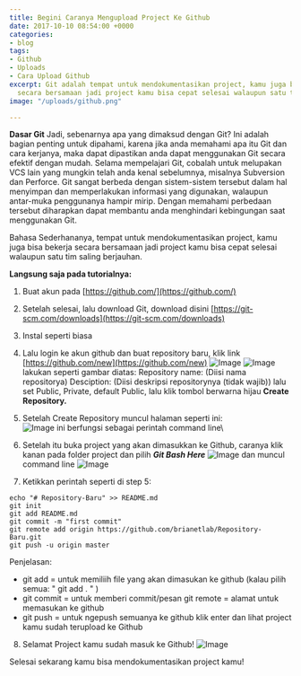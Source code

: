 ```yaml
---
title: Begini Caranya Mengupload Project Ke Github
date: 2017-10-10 08:54:00 +0000
categories:
- blog
tags:
- Github
- Uploads
- Cara Upload Github
excerpt: Git adalah tempat untuk mendokumentasikan project, kamu juga bisa bekerja
  secara bersamaan jadi project kamu bisa cepat selesai walaupun satu tim saling berjauhan.
image: "/uploads/github.png"

---
```

**Dasar Git**
Jadi, sebenarnya apa yang dimaksud dengan Git? Ini adalah bagian penting untuk dipahami, karena jika anda memahami apa itu Git dan cara kerjanya, maka dapat dipastikan anda dapat menggunakan Git secara efektif dengan mudah. Selama mempelajari Git, cobalah untuk melupakan VCS lain yang mungkin telah anda kenal sebelumnya, misalnya Subversion dan Perforce. Git sangat berbeda dengan sistem-sistem tersebut dalam hal menyimpan dan memperlakukan informasi yang digunakan, walaupun antar-muka penggunanya hampir mirip. Dengan memahami perbedaan tersebut diharapkan dapat membantu anda menghindari kebingungan saat menggunakan Git.

Bahasa Sederhananya, tempat untuk mendokumentasikan project, kamu juga bisa bekerja secara bersamaan jadi project kamu bisa cepat selesai walaupun satu tim saling berjauhan.

**Langsung saja pada tutorialnya:**

1. Buat akun pada [https://github.com/](https://github.com/)

2. Setelah selesai, lalu download Git, download disini [https://git-scm.com/downloads](https://git-scm.com/downloads)

3. Instal seperti biasa

4. Lalu login ke akun github dan buat repository baru, klik link [https://github.com/new](https://github.com/new)
![Image](https://firebasestorage.googleapis.com/v0/b/img-storage-d41a0.appspot.com/o/images%2FScreenshot_62.png?alt=media&token=e5df5fe7-3970-4f10-b806-5362023447d7)
![Image](https://firebasestorage.googleapis.com/v0/b/img-storage-d41a0.appspot.com/o/images%2FScreenshot_63.png?alt=media&token=6a9bdb14-291f-41d1-bf91-aee77fed511e)
lakukan seperti gambar diatas: Repository name: (Diisi nama repositorya) Desciption: (Diisi deskripsi repositorynya (tidak wajib)) lalu set Public, Private, default Public, lalu klik tombol berwarna hijau **Create Repository.**

5. Setelah Create Repository muncul halaman seperti ini:\
![Image](https://firebasestorage.googleapis.com/v0/b/img-storage-d41a0.appspot.com/o/images%2FScreenshot_64.png?alt=media&token=c3f99959-af64-4ba3-9721-da043f038aab)
ini berfungsi sebagai perintah command line\\

6. Setelah itu buka project yang akan dimasukkan ke Github, caranya klik kanan pada folder project dan pilih ***Git Bash Here***
![Image](https://firebasestorage.googleapis.com/v0/b/img-storage-d41a0.appspot.com/o/images%2FScreenshot_65.png?alt=media&token=e5744638-784d-45a3-af9a-058f99608ed7)
dan muncul command line
![Image](https://firebasestorage.googleapis.com/v0/b/img-storage-d41a0.appspot.com/o/images%2FScreenshot_66.png?alt=media&token=9f773568-ec29-442a-893b-4c5839b0baf9)

7. Ketikkan perintah seperti di step 5:
```
echo "# Repository-Baru" >> README.md
git init
git add README.md
git commit -m "first commit"
git remote add origin https://github.com/brianetlab/Repository-Baru.git
git push -u origin master
```
Penjelasan: 
* git add = untuk memiliih file yang akan dimasukan ke github (kalau pilih semua: " git add . " ) 
* git commit = untuk memberi commit/pesan git remote = alamat untuk memasukan ke github 
* git push = untuk ngepush semuanya ke github klik enter dan lihat project kamu sudah terupload ke Github

8. Selamat Project kamu sudah masuk ke Github!
![Image](https://firebasestorage.googleapis.com/v0/b/img-storage-d41a0.appspot.com/o/images%2FScreenshot_68.png?alt=media&token=c012cace-d752-4c53-bc6d-6415ab8471b9)

Selesai sekarang kamu bisa mendokumentasikan project kamu!